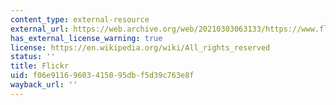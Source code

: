 ```yaml
---
content_type: external-resource
external_url: https://web.archive.org/web/20210303063133/https://www.flickr.com/photos/27787901@N06/5796880083
has_external_license_warning: true
license: https://en.wikipedia.org/wiki/All_rights_reserved
status: ''
title: Flickr
uid: f06e9116-9603-4150-95db-f5d39c763e8f
wayback_url: ''
---
```

